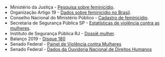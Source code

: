 - Ministério da Justiça - [Pesquisa sobre feminicídio](https://bit.ly/2YoXit2).
- Organização Artigo 19 - [Dados sobre feminicídio no Brasil](https://bit.ly/2YqHKoz).
- Conselho Nacional do Ministério Público - [Cadastro de feminicídio](https://bit.ly/3glDg91).
- Secretaria de Segurança Pública SP - [Estatísticas de violência contra as mulheres](https://bit.ly/3hlKJpP).
- Instituto de Segurança Pública RJ - [Dossiê mulher](https://bit.ly/2Qiyezf).
- Balanço 2019 - [Disque 180](https://www.gov.br/mdh/pt-br/assuntos/noticias/2020-2/maio/BalanoDisque180v21.pdf)
- Senado Federal - [Painel de Violência contra Mulheres](https://bit.ly/2G4kaaJ)
- Senado Federal - [Dados da Ouvidoria Nacional de Direitos Humanos](https://dados.gov.br/dataset/ouvidoria-nacional-de-direitos-humanos-ondh)

